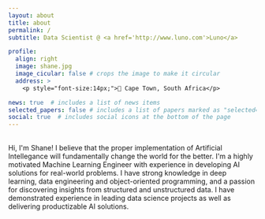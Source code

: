 ```yaml
---
layout: about
title: about
permalink: /
subtitle: Data Scientist @ <a href='http://www.luno.com'>Luno</a>

profile:
  align: right
  image: shane.jpg
  image_cicular: false # crops the image to make it circular
  address: >
    <p style="font-size:14px;">📍 Cape Town, South Africa</p>

news: true  # includes a list of news items
selected_papers: false # includes a list of papers marked as "selected={true}"
social: true  # includes social icons at the bottom of the page
---
```


<p>
<br>
Hi, I'm Shane! I believe that the proper implementation of Artificial Intellegance will fundamentally change the world for the better. I'm a highly motivated Machine Learning Engineer with experience in developing AI solutions for real-world problems. I have strong knowledge in deep learning, data engineering and object-oriented programming, and a passion for discovering insights from structured and unstructured data. I have demonstrated experience in leading data science projects as well as delivering productizable AI solutions.
</p>

